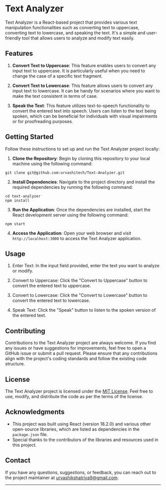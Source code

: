 # Text Analyzer

Text Analyzer is a React-based project that provides various text manipulation functionalities such as converting text to uppercase, converting text to lowercase, and speaking the text. It's a simple and user-friendly tool that allows users to analyze and modify text easily.

## Features

1. **Convert Text to Uppercase**: This feature enables users to convert any input text to uppercase. It is particularly useful when you need to change the case of a specific text fragment.

2. **Convert Text to Lowercase**: This feature allows users to convert any input text to lowercase. It can be handy for scenarios where you want to make the text consistent in terms of case.

3. **Speak the Text**: This feature utilizes text-to-speech functionality to convert the entered text into speech. Users can listen to the text being spoken, which can be beneficial for individuals with visual impairments or for proofreading purposes.

## Getting Started

Follow these instructions to set up and run the Text Analyzer project locally:

1. **Clone the Repository**: Begin by cloning this repository to your local machine using the following command:

``` 
git clone git@github.com:urvashitech/Text-Analyzer.git
```


2. **Install Dependencies**: Navigate to the project directory and install the required dependencies by running the following command:

```
cd text-analyzer
npm install
```

3. **Run the Application**: Once the dependencies are installed, start the React development server using the following command:

```
npm start
```


4. **Access the Application**: Open your web browser and visit `http://localhost:3000` to access the Text Analyzer application.

## Usage

1. Enter Text: In the input field provided, enter the text you want to analyze or modify.

2. Convert to Uppercase: Click the "Convert to Uppercase" button to convert the entered text to uppercase.

3. Convert to Lowercase: Click the "Convert to Lowercase" button to convert the entered text to lowercase.

4. Speak Text: Click the "Speak" button to listen to the spoken version of the entered text.

## Contributing

Contributions to the Text Analyzer project are always welcome. If you find any issues or have suggestions for improvements, feel free to open a GitHub issue or submit a pull request. Please ensure that any contributions align with the project's coding standards and follow the existing code structure.

## License

The Text Analyzer project is licensed under the [MIT License](LICENSE). Feel free to use, modify, and distribute the code as per the terms of the license.

## Acknowledgments

- This project was built using React (version 18.2.0) and various other open-source libraries, which are listed as dependencies in the `package.json` file.
- Special thanks to the contributors of the libraries and resources used in this project.

## Contact

If you have any questions, suggestions, or feedback, you can reach out to the project maintainer at [urvashikshatriya9@gmail.com](mailto:urvashikshatriya9@gmail.com).

---
